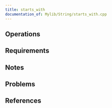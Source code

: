 ```yaml
---
title: starts_with
documentation_of: Mylib/String/starts_with.cpp
---
```


## Operations

## Requirements

## Notes

## Problems

## References

